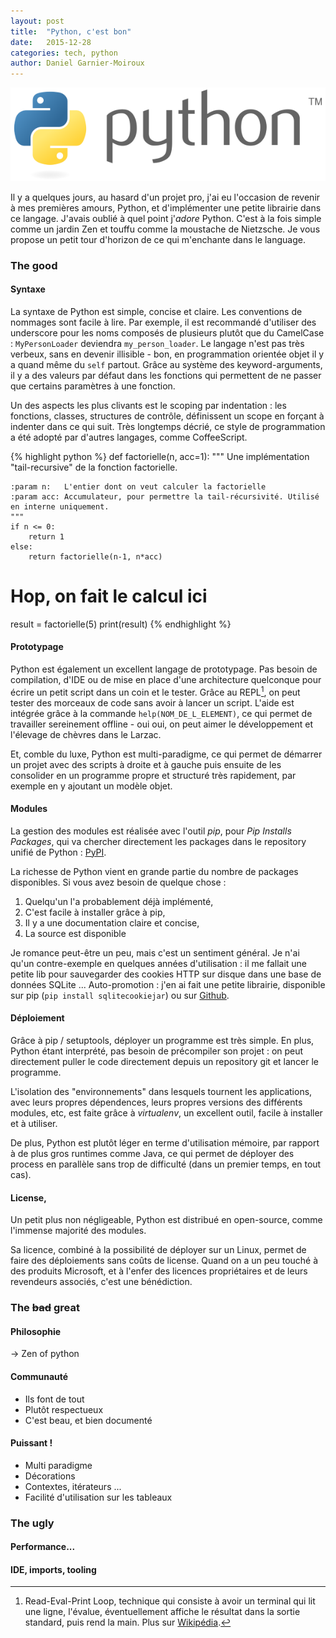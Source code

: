 ```yaml
---
layout: post
title:  "Python, c'est bon"
date:   2015-12-28
categories: tech, python
author: Daniel Garnier-Moiroux
---
```


<div id="cover-pic" class="text-center">
    <img src="/assets/python.png" title="Logo Python" />
</div>

Il y a quelques jours, au hasard d'un projet pro, j'ai eu l'occasion de revenir à mes premières amours, Python, et d'implémenter une petite librairie dans ce langage. J'avais oublié à quel point j'_adore_ Python. C'est à la fois simple comme un jardin Zen et touffu comme la moustache de Nietzsche. Je vous propose un petit tour d'horizon de ce qui m'enchante dans le language.

### The good

#### Syntaxe
La syntaxe de Python est simple, concise et claire. Les conventions de nommages sont facile à lire. Par exemple, il est recommandé d'utiliser des underscore pour les noms composés de plusieurs plutôt que du CamelCase : `MyPersonLoader` deviendra `my_person_loader`. Le langage n'est pas très verbeux, sans en devenir illisible - bon, en programmation orientée objet il y a quand même du `self` partout. Grâce au système des keyword-arguments, il y a des valeurs par défaut dans les fonctions qui permettent de ne passer que certains paramètres à une fonction.

Un des aspects les plus clivants est le scoping par indentation : les fonctions, classes, structures de contrôle, définissent un scope en forçant à indenter dans ce qui suit. Très longtemps décrié, ce style de programmation a été adopté par d'autres langages, comme CoffeeScript.

{% highlight python %}
def factorielle(n, acc=1):
    """
    Une implémentation "tail-recursive" de la fonction factorielle.

    :param n:   L'entier dont on veut calculer la factorielle
    :param acc: Accumulateur, pour permettre la tail-récursivité. Utilisé en interne uniquement.
    """
    if n <= 0:
        return 1
    else:
        return factorielle(n-1, n*acc)

# Hop, on fait le calcul ici
result = factorielle(5)
print(result)
{% endhighlight %}


#### Prototypage
Python est également un excellent langage de prototypage. Pas besoin de compilation, d'IDE ou de mise en place d'une architecture quelconque pour écrire un petit script dans un coin et le tester. Grâce au REPL[^1], on peut tester des morceaux de code sans avoir à lancer un script. L'aide est intégrée grâce à la commande `help(NOM_DE_L_ELEMENT)`, ce qui permet de travailler sereinement offline - oui oui, on peut aimer le développement et l'élevage de chèvres dans le Larzac.

Et, comble du luxe, Python est multi-paradigme, ce qui permet de démarrer un projet avec des scripts à droite et à gauche puis ensuite de les consolider en un programme propre et structuré très rapidement, par exemple en y ajoutant un modèle objet. 

#### Modules
La gestion des modules est réalisée avec l'outil _pip_, pour _Pip Installs Packages_, qui va chercher directement les packages dans le repository unifié de Python : <a href="https://pypi.python.org/pypi" target="_blank">PyPI</a>. 

La richesse de Python vient en grande partie du nombre de packages disponibles. Si vous avez besoin de quelque chose :

  1. Quelqu'un l'a probablement déjà implémenté,
  2. C'est facile à installer grâce à pip,
  3. Il y a une documentation claire et concise,
  4. La source est disponible

Je romance peut-être un peu, mais c'est un sentiment général. Je n'ai qu'un contre-exemple en quelques années d'utilisation : il me fallait une petite lib pour sauvegarder des cookies HTTP sur disque dans une base de données SQLite ... Auto-promotion : j'en ai fait une petite librairie, disponible sur pip (`pip install sqlitecookiejar`) ou sur <a href="https://github.com/timsoft-oss/sqlitecookiejar" target="_blank">Github</a>.

#### Déploiement
Grâce à pip / setuptools, déployer un programme est très simple. En plus, Python étant interprété, pas besoin de précompiler son projet : on peut directement puller le code directement depuis un repository git et lancer le programme.

L'isolation des "environnements" dans lesquels tournent les applications, avec leurs propres dépendences, leurs propres versions des différents modules, etc, est faite grâce à _virtualenv_, un excellent outil, facile à installer et à utiliser.

De plus, Python est plutôt léger en terme d'utilisation mémoire, par rapport à de plus gros runtimes comme Java, ce qui permet de déployer des process en parallèle sans trop de difficulté (dans un premier temps, en tout cas). 


#### License, 
Un petit plus non négligeable, Python est distribué en open-source, comme l'immense majorité des modules.

Sa licence, combiné à la possibilité de déployer sur un Linux, permet de faire des déploiements sans coûts de license. Quand on a un peu touché à des produits Microsoft, et à l'enfer des licences propriétaires et de leurs revendeurs associés, c'est une bénédiction.


### The <span style="text-decoration:line-through;">bad</span> great

#### Philosophie
-> Zen of python

#### Communauté
- Ils font de tout
- Plutôt respectueux
- C'est beau, et bien documenté

#### Puissant !
- Multi paradigme
- Décorations
- Contextes, itérateurs ...
- Facilité d'utilisation sur les tableaux

### The ugly

#### Performance...

#### IDE, imports, tooling


[^1]: Read-Eval-Print Loop, technique qui consiste à avoir un terminal qui lit une ligne, l'évalue, éventuellement affiche le résultat dans la sortie standard, puis rend la main. Plus sur <a href="https://en.wikipedia.org/wiki/Read%E2%80%93eval%E2%80%93print_loop" target="_blank">Wikipédia</a>.

